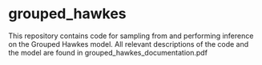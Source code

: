 # grouped_hawkes

This repository contains code for sampling from and performing inference on the Grouped Hawkes model. All relevant descriptions of the code and the model are found in grouped_hawkes_documentation.pdf